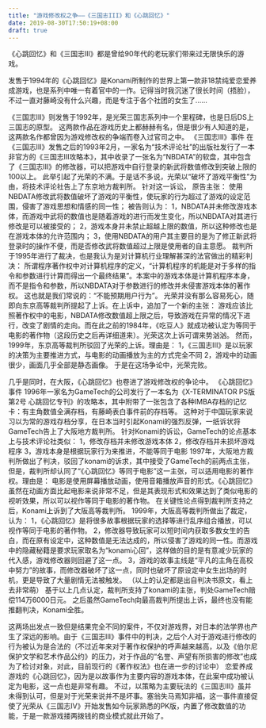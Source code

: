 ```yaml
---
title: "游戏修改权之争——《三国志III》和《心跳回忆》"
date: 2019-08-30T17:50:19+08:00
draft: true
---
```




《心跳回忆》和《三国志III》都是曾给90年代的老玩家们带来过无限快乐的游戏。

发售于1994年的《心跳回忆》是Konami所制作的世界上第一款非18禁纯爱恋爱养成游戏，也是系列中唯一有着官中的一作。记得当时我沉迷了很长时间（捂脸），不过一直对藤崎没有什么兴趣，而是专注于各个社团的女生了……

《三国志III》则发售于1992年，是光荣三国志系列中一个里程碑，也是日后DS上三国志的原型。
这两款作品在游戏历史上都赫赫有名，但是很少有人知道的是，这两款名作都曾因为游戏修改权的争端而卷入过官司之中。
《三国志III》事件
在《三国志III》发售之后的1993年2月，一家名为“技术评论社”的出版社发行了一本非官方的《三国志III攻略本》，其中收录了一张名为“NBDATA”的软盘，其中包含了《三国志III》的修改器，可以把游戏中自行登录的新武将数值修改到突破上限的100以上。
此举引起了光荣的不满。于是话不多说，光荣以“破坏了游戏平衡性”为由，将技术评论社告上了东京地方裁判所。
针对这一诉讼，
原告主张：
使用NBDATA修改武将数值破坏了游戏的平衡性，使玩家的行为超过了游戏的设定范围，侵害了游戏思想和情感的同一性；
被告则认为：
1，NBDATA并未修改游戏本体，而游戏中武将的数值也是随着游戏的进行而发生变化，所以NBDATA对其进行修改是可以被接受的；
2，游戏本身并未禁止超越上限的数值，所以这种修改也是在游戏本体的允许范围内；
3，使用NBDATA的用户其主要目的是为了修正新武将登录时的操作不便，而是否修改武将数值超过上限是使用者的自主意愿。
裁判所于1995年进行了裁决，也是我认为是对计算机行业理解甚深的法官做出的精彩判决：
所谓程序著作权中对计算机程序的定义，“计算机程序的机能是对于多样的指令和参数进行计算而得出一个最终结果”。本案中的游戏本体是计算机程序本身，而不是指令和参数，所以NBDATA对于参数进行的修改并未侵害游戏本体的著作权。
这也就是我们常说的：“不能预期用户行为”。
光荣并没有那么容易死心，随即向东京高等裁判所提起了上诉。在上诉中，追加了一个新的主张：
游戏应该比照著作权中的电影，NBDATA修改数值超上限之后，导致游戏在异常的情况下进行，改变了剧情的走向。而在此之前的1984年，《吃豆人》就成功被认定为等同于电影的著作物（这段历史之后再详细道来）。光荣这次上诉可谓来势汹汹。
然而，1999年，东京高等裁判所驳回了光荣的上诉。理由是：
1，《三国志III》是以玩家的决策为主要推进方式，与电影的动画播放为主的方式完全不同
2，游戏中的动画很少，画面几乎全部是静态画像。
于是在这场争论中，光荣完败。

几乎是同时，在大阪，《心跳回忆》也卷进了游戏修改权的争论中。
《心跳回忆》事件
1996年一家名为GameTech的公司发行了一本名为《X-TERMINATOR PS版 第2号 心跳回忆专刊》的攻略本，其中附带了一张包含了各种IMBA存档的记忆卡：有主角数值全满存档，有藤崎表白事件前的存档等。
这种对于中国玩家来说习以为常的游戏存档分享，在日本当时引起Konami的强烈反弹，一纸诉状将GameTech告上了大阪地方裁判所。
针对Konami的诉讼，GameTech的论点基本上与技术评论社类似：
1，修改存档并未修改游戏本体
2，修改存档并未损坏游戏程序
3，游戏本身是根据玩家行为来推进，不能等同于电影
1997年，大阪地方裁判所做出了判决，驳回了konami的诉求，其中接受了GameTech的前两点主张，但是，裁判所却认同了“《心跳回忆》等同于电影”这一主张，可以适用电影的著作权。理由是：
电影是使用屏幕播放动画，使用音箱播放声音的形式。《心跳回忆》虽然在动画方面比起电影来说非常不足，但是其表现形式和效果达到了类似电影的视听效果，所以可以视作等同于电影的著作物。
在关键性论点得到裁判所支持之后，Konami上诉到了大阪高等裁判所。
1999年，大阪高等裁判所做出了裁定，认为：
1，《心跳回忆》是将很多故事根据玩家的选择等进行乱序组合播放，可以视作等同于电影的著作物。
2，修改器导致玩家可以短时间内获取多数女生的告白，而在原有设定中，这种数值是无法达成的，所以侵害了游戏的同一性。而游戏中的隐藏秘籍是要求玩家取名为“konami心回”，这样做的目的是有意减少玩家的代入感，游戏修改器则回避了这一点。
3，游戏的故事主线是“平凡的主角在高校中努力”的故事，而修改器破坏了这一点，同时也破坏了原设定中女生出场的时机，更是导致了大量剧情无法被触发。
（以上的认定都是出自判决书原文，看上去非常萌）
基于以上几点认定，裁判所支持了konami的主张，判处GameTech赔偿114万6000日元。
之后虽然GameTech向最高裁判所提出上诉，最终也没有能推翻判决，Konami全胜。

这两场出发点一致但是结果完全不同的案件，不仅对游戏界，对日本的法学界也产生了深远的影响。由于《三国志III》事件中的判决，之后个人对于游戏进行修改的行为被认为是合法的（不过近年来对于著作权保护的呼声越来越高，以及《伯尔尼保护文学和艺术作品公约》的压力，对于作品的“名誉、声望有所损害的修改”也成为了检讨对象，对此，目前现行的《著作权法》也在进一步的讨论中）
恋爱养成游戏的《心跳回忆》，因为是以故事作为主要内容的游戏本体，在此案中成功被认定为电影，这一点也是非常有趣。
不过，以策略为主要玩法的《三国志III》虽并未得到认可，但是对于光荣来说并不是坏事。塞翁失马焉知非福，这一事件直接促使了光荣从《三国志IV》开始发售如今玩家熟悉的PK版，内置了修改数值的功能，于是一款游戏搂两拨钱的商业模式就此开始了。